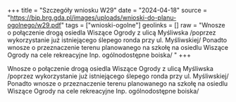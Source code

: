 +++
title = "Szczegóły wniosku W29"
date = "2024-04-18"
source = "https://bip.brg.gda.pl/images/uploads/wnioski-do-planu-ogolnego/w29.pdf"
tags = ["wnioski-ogolne"]
geolinks = []
raw = "Wnosze o połączenie drogą osiedla Wiszące Ogrody z ulicą Myśliwska /poprzez wykorzystanie już istniejącego ślepego ronda przy ul. Myśliwskiej/ Ponadto wnosze o przeznaczenie terenu planowanego na szkołę na osiedlu Wiszące Ogrody na cele rekreacyjne Inp. ogólnodostępne boiska/ "
+++

Wnosze o połączenie drogą osiedla Wiszące Ogrody z ulicą Myśliwska /poprzez
wykorzystanie już istniejącego ślepego ronda przy ul. Myśliwskiej/ Ponadto wnosze o
przeznaczenie terenu planowanego na szkołę na osiedlu Wiszące Ogrody na cele rekreacyjne
Inp. ogólnodostępne boiska/



